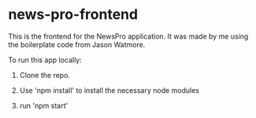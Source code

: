 # news-pro-frontend

This is the frontend for the NewsPro application. It was made by me using the boilerplate code from Jason Watmore.

To run this app locally:

1. Clone the repo.

2. Use 'npm install' to install the necessary node modules

3. run 'npm start'
